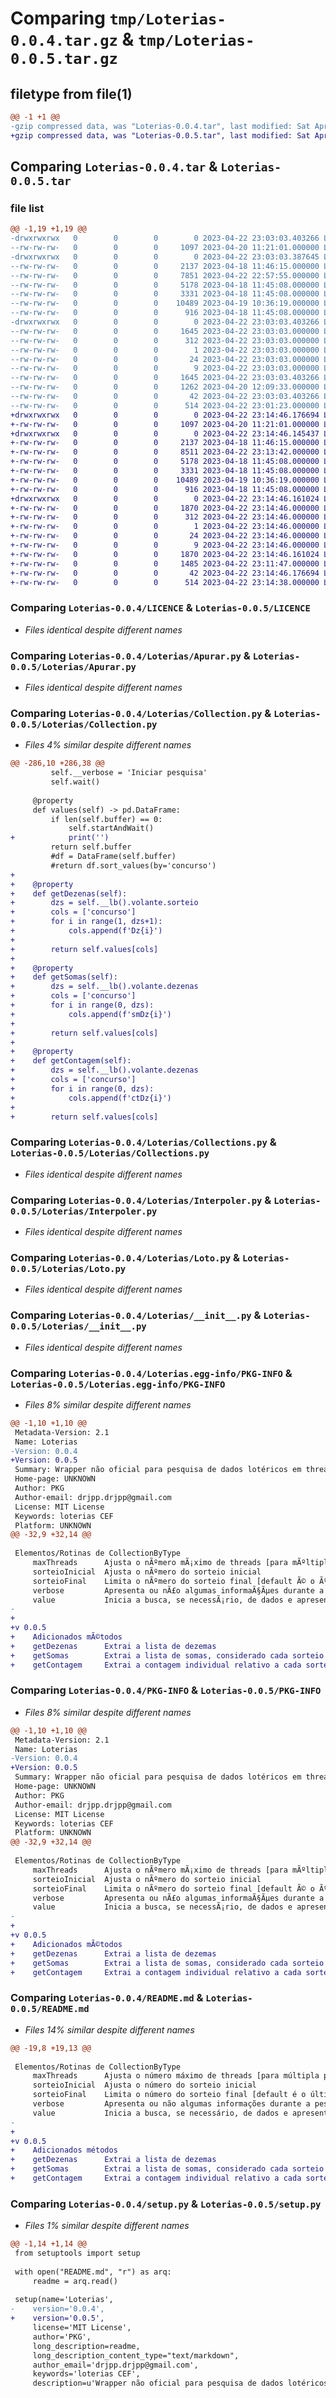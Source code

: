 # Comparing `tmp/Loterias-0.0.4.tar.gz` & `tmp/Loterias-0.0.5.tar.gz`

## filetype from file(1)

```diff
@@ -1 +1 @@
-gzip compressed data, was "Loterias-0.0.4.tar", last modified: Sat Apr 22 23:03:03 2023, max compression
+gzip compressed data, was "Loterias-0.0.5.tar", last modified: Sat Apr 22 23:14:46 2023, max compression
```

## Comparing `Loterias-0.0.4.tar` & `Loterias-0.0.5.tar`

### file list

```diff
@@ -1,19 +1,19 @@
-drwxrwxrwx   0        0        0        0 2023-04-22 23:03:03.403266 Loterias-0.0.4/
--rw-rw-rw-   0        0        0     1097 2023-04-20 11:21:01.000000 Loterias-0.0.4/LICENCE
-drwxrwxrwx   0        0        0        0 2023-04-22 23:03:03.387645 Loterias-0.0.4/Loterias/
--rw-rw-rw-   0        0        0     2137 2023-04-18 11:46:15.000000 Loterias-0.0.4/Loterias/Apurar.py
--rw-rw-rw-   0        0        0     7851 2023-04-22 22:57:55.000000 Loterias-0.0.4/Loterias/Collection.py
--rw-rw-rw-   0        0        0     5178 2023-04-18 11:45:08.000000 Loterias-0.0.4/Loterias/Collections.py
--rw-rw-rw-   0        0        0     3331 2023-04-18 11:45:08.000000 Loterias-0.0.4/Loterias/Interpoler.py
--rw-rw-rw-   0        0        0    10489 2023-04-19 10:36:19.000000 Loterias-0.0.4/Loterias/Loto.py
--rw-rw-rw-   0        0        0      916 2023-04-18 11:45:08.000000 Loterias-0.0.4/Loterias/__init__.py
-drwxrwxrwx   0        0        0        0 2023-04-22 23:03:03.403266 Loterias-0.0.4/Loterias.egg-info/
--rw-rw-rw-   0        0        0     1645 2023-04-22 23:03:03.000000 Loterias-0.0.4/Loterias.egg-info/PKG-INFO
--rw-rw-rw-   0        0        0      312 2023-04-22 23:03:03.000000 Loterias-0.0.4/Loterias.egg-info/SOURCES.txt
--rw-rw-rw-   0        0        0        1 2023-04-22 23:03:03.000000 Loterias-0.0.4/Loterias.egg-info/dependency_links.txt
--rw-rw-rw-   0        0        0       24 2023-04-22 23:03:03.000000 Loterias-0.0.4/Loterias.egg-info/requires.txt
--rw-rw-rw-   0        0        0        9 2023-04-22 23:03:03.000000 Loterias-0.0.4/Loterias.egg-info/top_level.txt
--rw-rw-rw-   0        0        0     1645 2023-04-22 23:03:03.403266 Loterias-0.0.4/PKG-INFO
--rw-rw-rw-   0        0        0     1262 2023-04-20 12:09:33.000000 Loterias-0.0.4/README.md
--rw-rw-rw-   0        0        0       42 2023-04-22 23:03:03.403266 Loterias-0.0.4/setup.cfg
--rw-rw-rw-   0        0        0      514 2023-04-22 23:01:23.000000 Loterias-0.0.4/setup.py
+drwxrwxrwx   0        0        0        0 2023-04-22 23:14:46.176694 Loterias-0.0.5/
+-rw-rw-rw-   0        0        0     1097 2023-04-20 11:21:01.000000 Loterias-0.0.5/LICENCE
+drwxrwxrwx   0        0        0        0 2023-04-22 23:14:46.145437 Loterias-0.0.5/Loterias/
+-rw-rw-rw-   0        0        0     2137 2023-04-18 11:46:15.000000 Loterias-0.0.5/Loterias/Apurar.py
+-rw-rw-rw-   0        0        0     8511 2023-04-22 23:13:42.000000 Loterias-0.0.5/Loterias/Collection.py
+-rw-rw-rw-   0        0        0     5178 2023-04-18 11:45:08.000000 Loterias-0.0.5/Loterias/Collections.py
+-rw-rw-rw-   0        0        0     3331 2023-04-18 11:45:08.000000 Loterias-0.0.5/Loterias/Interpoler.py
+-rw-rw-rw-   0        0        0    10489 2023-04-19 10:36:19.000000 Loterias-0.0.5/Loterias/Loto.py
+-rw-rw-rw-   0        0        0      916 2023-04-18 11:45:08.000000 Loterias-0.0.5/Loterias/__init__.py
+drwxrwxrwx   0        0        0        0 2023-04-22 23:14:46.161024 Loterias-0.0.5/Loterias.egg-info/
+-rw-rw-rw-   0        0        0     1870 2023-04-22 23:14:46.000000 Loterias-0.0.5/Loterias.egg-info/PKG-INFO
+-rw-rw-rw-   0        0        0      312 2023-04-22 23:14:46.000000 Loterias-0.0.5/Loterias.egg-info/SOURCES.txt
+-rw-rw-rw-   0        0        0        1 2023-04-22 23:14:46.000000 Loterias-0.0.5/Loterias.egg-info/dependency_links.txt
+-rw-rw-rw-   0        0        0       24 2023-04-22 23:14:46.000000 Loterias-0.0.5/Loterias.egg-info/requires.txt
+-rw-rw-rw-   0        0        0        9 2023-04-22 23:14:46.000000 Loterias-0.0.5/Loterias.egg-info/top_level.txt
+-rw-rw-rw-   0        0        0     1870 2023-04-22 23:14:46.161024 Loterias-0.0.5/PKG-INFO
+-rw-rw-rw-   0        0        0     1485 2023-04-22 23:11:47.000000 Loterias-0.0.5/README.md
+-rw-rw-rw-   0        0        0       42 2023-04-22 23:14:46.176694 Loterias-0.0.5/setup.cfg
+-rw-rw-rw-   0        0        0      514 2023-04-22 23:14:38.000000 Loterias-0.0.5/setup.py
```

### Comparing `Loterias-0.0.4/LICENCE` & `Loterias-0.0.5/LICENCE`

 * *Files identical despite different names*

### Comparing `Loterias-0.0.4/Loterias/Apurar.py` & `Loterias-0.0.5/Loterias/Apurar.py`

 * *Files identical despite different names*

### Comparing `Loterias-0.0.4/Loterias/Collection.py` & `Loterias-0.0.5/Loterias/Collection.py`

 * *Files 4% similar despite different names*

```diff
@@ -286,10 +286,38 @@
         self.__verbose = 'Iniciar pesquisa'
         self.wait()
 
     @property
     def values(self) -> pd.DataFrame:
         if len(self.buffer) == 0:
             self.startAndWait()
+            print('')
         return self.buffer
         #df = DataFrame(self.buffer)
         #return df.sort_values(by='concurso')
+
+    @property
+    def getDezenas(self):
+        dzs = self.__lb().volante.sorteio
+        cols = ['concurso']
+        for i in range(1, dzs+1):
+            cols.append(f'Dz{i}')
+
+        return self.values[cols]
+
+    @property
+    def getSomas(self):
+        dzs = self.__lb().volante.dezenas
+        cols = ['concurso']
+        for i in range(0, dzs):
+            cols.append(f'smDz{i}')
+
+        return self.values[cols]
+
+    @property
+    def getContagem(self):
+        dzs = self.__lb().volante.dezenas
+        cols = ['concurso']
+        for i in range(0, dzs):
+            cols.append(f'ctDz{i}')
+
+        return self.values[cols]
```

### Comparing `Loterias-0.0.4/Loterias/Collections.py` & `Loterias-0.0.5/Loterias/Collections.py`

 * *Files identical despite different names*

### Comparing `Loterias-0.0.4/Loterias/Interpoler.py` & `Loterias-0.0.5/Loterias/Interpoler.py`

 * *Files identical despite different names*

### Comparing `Loterias-0.0.4/Loterias/Loto.py` & `Loterias-0.0.5/Loterias/Loto.py`

 * *Files identical despite different names*

### Comparing `Loterias-0.0.4/Loterias/__init__.py` & `Loterias-0.0.5/Loterias/__init__.py`

 * *Files identical despite different names*

### Comparing `Loterias-0.0.4/Loterias.egg-info/PKG-INFO` & `Loterias-0.0.5/Loterias.egg-info/PKG-INFO`

 * *Files 8% similar despite different names*

```diff
@@ -1,10 +1,10 @@
 Metadata-Version: 2.1
 Name: Loterias
-Version: 0.0.4
+Version: 0.0.5
 Summary: Wrapper não oficial para pesquisa de dados lotéricos em thread
 Home-page: UNKNOWN
 Author: PKG
 Author-email: drjpp.drjpp@gmail.com
 License: MIT License
 Keywords: loterias CEF
 Platform: UNKNOWN
@@ -32,9 +32,14 @@
 
 Elementos/Rotinas de CollectionByType
     maxThreads      Ajusta o nÃºmero mÃ¡ximo de threads [para mÃºltipla pesquisa]
     sorteioInicial  Ajusta o nÃºmero do sorteio inicial
     sorteioFinal    Limita o nÃºmero do sorteio final [default Ã© o Ãºltimo sorteio
     verbose         Apresenta ou nÃ£o algumas informaÃ§Ãµes durante a pesquisa
     value           Inicia a busca, se necessÃ¡rio, de dados e apresenta o resultado em pandas.DataFrame
-    
+
+v 0.0.5
+    Adicionados mÃ©todos
+    getDezenas      Extrai a lista de dezemas
+    getSomas        Extrai a lista de somas, considerado cada sorteio
+    getContagem     Extrai a contagem individual relativo a cada sorteio
```

### Comparing `Loterias-0.0.4/PKG-INFO` & `Loterias-0.0.5/PKG-INFO`

 * *Files 8% similar despite different names*

```diff
@@ -1,10 +1,10 @@
 Metadata-Version: 2.1
 Name: Loterias
-Version: 0.0.4
+Version: 0.0.5
 Summary: Wrapper não oficial para pesquisa de dados lotéricos em thread
 Home-page: UNKNOWN
 Author: PKG
 Author-email: drjpp.drjpp@gmail.com
 License: MIT License
 Keywords: loterias CEF
 Platform: UNKNOWN
@@ -32,9 +32,14 @@
 
 Elementos/Rotinas de CollectionByType
     maxThreads      Ajusta o nÃºmero mÃ¡ximo de threads [para mÃºltipla pesquisa]
     sorteioInicial  Ajusta o nÃºmero do sorteio inicial
     sorteioFinal    Limita o nÃºmero do sorteio final [default Ã© o Ãºltimo sorteio
     verbose         Apresenta ou nÃ£o algumas informaÃ§Ãµes durante a pesquisa
     value           Inicia a busca, se necessÃ¡rio, de dados e apresenta o resultado em pandas.DataFrame
-    
+
+v 0.0.5
+    Adicionados mÃ©todos
+    getDezenas      Extrai a lista de dezemas
+    getSomas        Extrai a lista de somas, considerado cada sorteio
+    getContagem     Extrai a contagem individual relativo a cada sorteio
```

### Comparing `Loterias-0.0.4/README.md` & `Loterias-0.0.5/README.md`

 * *Files 14% similar despite different names*

```diff
@@ -19,8 +19,13 @@
 
 Elementos/Rotinas de CollectionByType
     maxThreads      Ajusta o número máximo de threads [para múltipla pesquisa]
     sorteioInicial  Ajusta o número do sorteio inicial
     sorteioFinal    Limita o número do sorteio final [default é o último sorteio
     verbose         Apresenta ou não algumas informações durante a pesquisa
     value           Inicia a busca, se necessário, de dados e apresenta o resultado em pandas.DataFrame
-    
+
+v 0.0.5
+    Adicionados métodos
+    getDezenas      Extrai a lista de dezemas
+    getSomas        Extrai a lista de somas, considerado cada sorteio
+    getContagem     Extrai a contagem individual relativo a cada sorteio
```

### Comparing `Loterias-0.0.4/setup.py` & `Loterias-0.0.5/setup.py`

 * *Files 1% similar despite different names*

```diff
@@ -1,14 +1,14 @@
 from setuptools import setup
 
 with open("README.md", "r") as arq:
     readme = arq.read()
 
 setup(name='Loterias',
-    version='0.0.4',
+    version='0.0.5',
     license='MIT License',
     author='PKG',
     long_description=readme,
     long_description_content_type="text/markdown",
     author_email='drjpp.drjpp@gmail.com',
     keywords='loterias CEF',
     description=u'Wrapper não oficial para pesquisa de dados lotéricos em thread',
```

